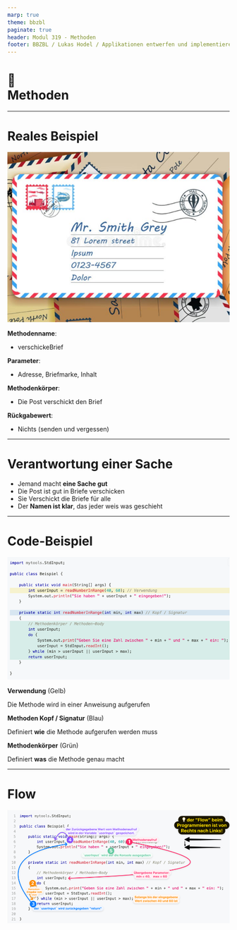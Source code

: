 ```yaml
---
marp: true
theme: bbzbl
paginate: true
header: Modul 319 - Methoden
footer: BBZBL / Lukas Hodel / Applikationen entwerfen und implementieren
---
```


<!-- _class: big center -->

# :postbox: <br/> Methoden

---

# Reales Beispiel

![bg right fit](./images/letter.png)

**Methodenname**:

- verschickeBrief

**Parameter**:

- Adresse, Briefmarke, Inhalt

**Methodenkörper**:

- Die Post verschickt den Brief

**Rückgabewert**:

- Nichts (senden und vergessen)

---

# Verantwortung einer Sache

- Jemand macht **eine Sache gut**
- Die Post ist gut in Briefe verschicken
- Sie Verschickt die Briefe für alle
- Der **Namen ist klar**, das jeder weis was geschieht

---

# Code-Beispiel

![bg right fit](./images/methode-struktur-beispiel.png)

**Verwendung** (Gelb)

Die Methode wird in einer Anweisung aufgerufen

**Methoden Kopf / Signatur** (Blau)

Definiert **wie** die Methode aufgerufen werden muss

**Methodenkörper** (Grün)

Definiert **was** die Methode genau macht

---

# Flow

![bg w:70%](./images/methoden-flow.png)
